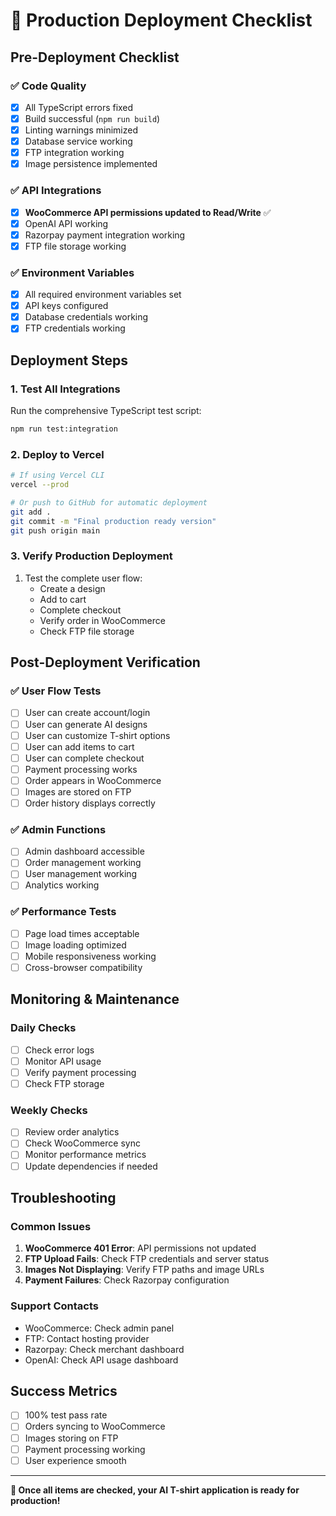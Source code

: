 # 🚀 Production Deployment Checklist

## Pre-Deployment Checklist

### ✅ Code Quality
- [x] All TypeScript errors fixed
- [x] Build successful (`npm run build`)
- [x] Linting warnings minimized
- [x] Database service working
- [x] FTP integration working
- [x] Image persistence implemented

### ✅ API Integrations
- [x] **WooCommerce API permissions updated to Read/Write** ✅
- [x] OpenAI API working
- [x] Razorpay payment integration working
- [x] FTP file storage working

### ✅ Environment Variables
- [x] All required environment variables set
- [x] API keys configured
- [x] Database credentials working
- [x] FTP credentials working

## Deployment Steps

### 1. Test All Integrations
Run the comprehensive TypeScript test script:
```bash
npm run test:integration
```

### 2. Deploy to Vercel
```bash
# If using Vercel CLI
vercel --prod

# Or push to GitHub for automatic deployment
git add .
git commit -m "Final production ready version"
git push origin main
```

### 3. Verify Production Deployment
1. Test the complete user flow:
   - Create a design
   - Add to cart
   - Complete checkout
   - Verify order in WooCommerce
   - Check FTP file storage

## Post-Deployment Verification

### ✅ User Flow Tests
- [ ] User can create account/login
- [ ] User can generate AI designs
- [ ] User can customize T-shirt options
- [ ] User can add items to cart
- [ ] User can complete checkout
- [ ] Payment processing works
- [ ] Order appears in WooCommerce
- [ ] Images are stored on FTP
- [ ] Order history displays correctly

### ✅ Admin Functions
- [ ] Admin dashboard accessible
- [ ] Order management working
- [ ] User management working
- [ ] Analytics working

### ✅ Performance Tests
- [ ] Page load times acceptable
- [ ] Image loading optimized
- [ ] Mobile responsiveness working
- [ ] Cross-browser compatibility

## Monitoring & Maintenance

### Daily Checks
- [ ] Check error logs
- [ ] Monitor API usage
- [ ] Verify payment processing
- [ ] Check FTP storage

### Weekly Checks
- [ ] Review order analytics
- [ ] Check WooCommerce sync
- [ ] Monitor performance metrics
- [ ] Update dependencies if needed

## Troubleshooting

### Common Issues
1. **WooCommerce 401 Error**: API permissions not updated
2. **FTP Upload Fails**: Check FTP credentials and server status
3. **Images Not Displaying**: Verify FTP paths and image URLs
4. **Payment Failures**: Check Razorpay configuration

### Support Contacts
- WooCommerce: Check admin panel
- FTP: Contact hosting provider
- Razorpay: Check merchant dashboard
- OpenAI: Check API usage dashboard

## Success Metrics
- [ ] 100% test pass rate
- [ ] Orders syncing to WooCommerce
- [ ] Images storing on FTP
- [ ] Payment processing working
- [ ] User experience smooth

---

**🎉 Once all items are checked, your AI T-shirt application is ready for production!**
